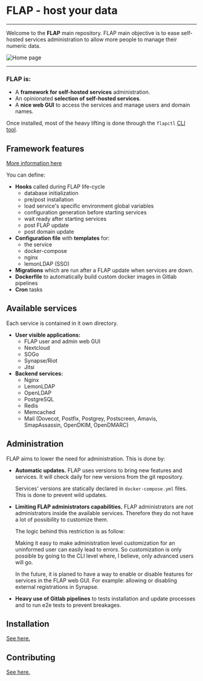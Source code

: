 # FLAP - host your data

---

Welcome to the **FLAP** main repository. FLAP main objective is to ease self-hosted services administration to allow more people to manage their numeric data.

![Home page](https://gitlab.com/flap-box/core/raw/master/screenshots/home.png)

---

### FLAP is:

-   A **framework for self-hosted services** administration.
-   An opinionated **selection of self-hosted services**.
-   A **nice web GUI** to access the services and manage users and domain names.

Once installed, most of the heavy lifting is done through the `flapctl` [CLI tool](https://gitlab.com/flap-box/flap/-/tree/master/system/cli).

## Framework features

[More information here](https://gitlab.com/flap-box/flap/-/blob/master/README.services.md)

You can define:

-   **Hooks** called during FLAP life-cycle
    -   database initialization
    -   pre/post installation
    -   load service's specific environment global variables
    -   configuration generation before starting services
    -   wait ready after starting services
    -   post FLAP update
    -   post domain update
-   **Configuration file** with **templates** for:
    -   the service
    -   docker-compose
    -   nginx
    -   lemonLDAP (SSO)
-   **Migrations** which are run after a FLAP update when services are down.
-   **Dockerfile** to automatically build custom docker images in Gitlab pipelines
-   **Cron** tasks

## Available services

Each service is contained in it own directory.

-   **User visible applications:**
    -   FLAP user and admin web GUI
    -   Nextcloud
    -   SOGo
    -   Synapse/Riot
    -   Jitsi
-   **Backend services:**
    -   Nginx
    -   LemonLDAP
    -   OpenLDAP
    -   PostgreSQL
    -   Redis
    -   Memcached
    -   Mail (Dovecot, Postfix, Postgrey, Postscreen, Amavis, SmapAssassin, OpenDKIM, OpenDMARC)

## Administration

FLAP aims to lower the need for administration. This is done by:

-   **Automatic updates.** FLAP uses versions to bring new features and services. It will check daily for new versions from the git repository.

    Services' versions are statically declared in `docker-compose.yml` files. This is done to prevent wild updates.

-   **Limiting FLAP administrators capabilities.** FLAP administrators are not administrators inside the available services. Therefore they do not have a lot of possibility to customize them.

    The logic behind this restriction is as follow:

    Making it easy to make administration level customization for an uninformed user can easily lead to errors. So customization is only possible by going to the CLI level where, I believe, only advanced users will go.

    In the future, it is planed to have a way to enable or disable features for services in the FLAP web GUI. For example: allowing or disabling external registrations in Synapse.

-   **Heavy use of Gitlab pipelines** to tests installation and update processes and to run e2e tests to prevent breakages.

## Installation

[See here.](https://gitlab.com/flap-box/flap/-/blob/master/INSTALL.md)

## Contributing

[See here.](https://gitlab.com/flap-box/flap/-/blob/master/CONTRIBUTING.md)
